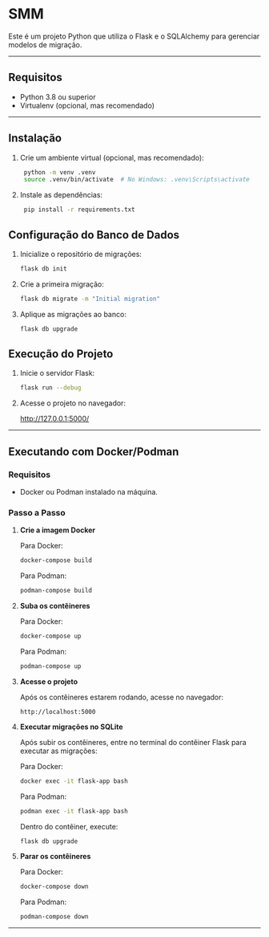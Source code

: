 # SMM

Este é um projeto Python que utiliza o Flask e o SQLAlchemy para gerenciar modelos de migração.

---

## Requisitos

- Python 3.8 ou superior
- Virtualenv (opcional, mas recomendado)

---

## Instalação

1. Crie um ambiente virtual (opcional, mas recomendado):
   ```bash
    python -m venv .venv
    source .venv/bin/activate  # No Windows: .venv\Scripts\activate
    ```

2. Instale as dependências:
   ```bash
    pip install -r requirements.txt
    ```

## Configuração do Banco de Dados

1. Inicialize o repositório de migrações:

    ```bash
    flask db init
    ```

2. Crie a primeira migração:

    ```bash
    flask db migrate -m "Initial migration"
    ```

3. Aplique as migrações ao banco:

    ```bash
    flask db upgrade
    ```

## Execução do Projeto

1. Inicie o servidor Flask:

    ```bash
    flask run --debug
    ```

2. Acesse o projeto no navegador:

    http://127.0.0.1:5000/

---

## Executando com Docker/Podman

### Requisitos
- Docker ou Podman instalado na máquina.

### Passo a Passo

1. **Crie a imagem Docker**

   Para Docker:
   ```bash
   docker-compose build
   ```

   Para Podman:
   ```bash
   podman-compose build
   ```

2. **Suba os contêineres**

   Para Docker:
   ```bash
   docker-compose up
   ```

   Para Podman:
   ```bash
   podman-compose up
   ```

3. **Acesse o projeto**

   Após os contêineres estarem rodando, acesse no navegador:
   ```
   http://localhost:5000
   ```

4. **Executar migrações no SQLite**

   Após subir os contêineres, entre no terminal do contêiner Flask para executar as migrações:

   Para Docker:
   ```bash
   docker exec -it flask-app bash
   ```

   Para Podman:
   ```bash
   podman exec -it flask-app bash
   ```

   Dentro do contêiner, execute:
   ```bash
   flask db upgrade
   ```

5. **Parar os contêineres**

   Para Docker:
   ```bash
   docker-compose down
   ```

   Para Podman:
   ```bash
   podman-compose down
   ```

---
